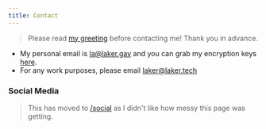 ```yaml
---
title: Contact
---
```


> Please read [my greeting](/greeting) before contacting me! Thank you in advance.

- My personal email is [la@laker.gay](mailto:la@laker.gay) and you can grab my encryption keys [here](/keys).
- For any work purposes, please email [laker@laker.tech](mailto:laker@laker.tech)

### Social Media

> This has moved to [/social](/social) as I didn't like how messy this page was getting.